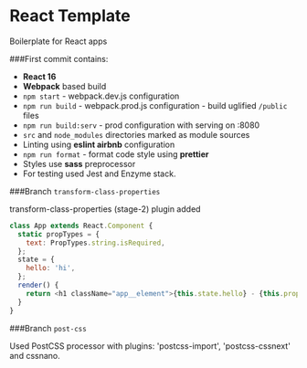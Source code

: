 # React Template

Boilerplate for React apps

###First commit contains:

* **React 16**
* **Webpack** based build
* `npm start` - webpack.dev.js configuration
* `npm run build` - webpack.prod.js configuration - build uglified `/public` files
* `npm run build:serv` - prod configuration with serving on :8080
* `src` and `node_modules` directories marked as module sources
* Linting using **eslint airbnb** configuration
* `npm run format` - format code style using **prettier**
* Styles use **sass** preprocessor
* For testing used Jest and Enzyme stack.

###Branch `transform-class-properties`

transform-class-properties (stage-2) plugin added

```js
class App extends React.Component {
  static propTypes = {
    text: PropTypes.string.isRequired,
  };
  state = {
    hello: 'hi',
  };
  render() {
    return <h1 className="app__element">{this.state.hello} - {this.props.text}</h1>;
  }
}
```

###Branch `post-css`

Used PostCSS processor with plugins: 'postcss-import', 'postcss-cssnext' and cssnano.
